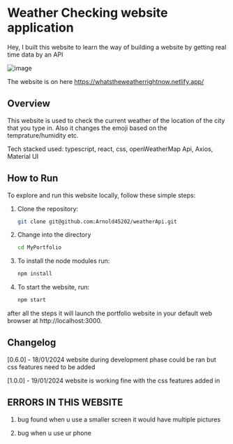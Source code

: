# Weather Checking website application
Hey, I built this website to learn the way of building a website by getting real time data by an API

![image](https://github.com/Arnold45202/weatherApi/assets/143671110/a99fc386-00c3-4d35-be2b-02a40842a278)




The website is on here https://whatstheweatherrightnow.netlify.app/ 

## Overview
This website is used to check the current weather of the location of the city that you type in. Also it changes the emoji based on the temprature/humidity etc.

Tech stacked used: typescript, react, css, openWeatherMap Api, Axios, Material UI 

## How to Run

To explore and run this website locally, follow these simple steps:

1. Clone the repository:

   ```bash
   git clone git@github.com:Arnold45202/weatherApi.git
2. Change into the directory 
   
   ```bash
   cd MyPortfolio
3. To install the node modules run:

   ```bash
   npm install

4. To start the website, run:

   ```bash
   npm start

after all the steps it will launch the portfolio website in your default web browser at http://localhost:3000.

   
## Changelog

[0.6.0] - 18/01/2024 website during development phase could be ran but css features need to be added 

[1.0.0] - 19/01/2024 website is working fine with the css features added in

## ERRORS IN THIS WEBSITE

1. bug found when u use a smaller screen it would have multiple pictures

2. bug when u use ur phone 
